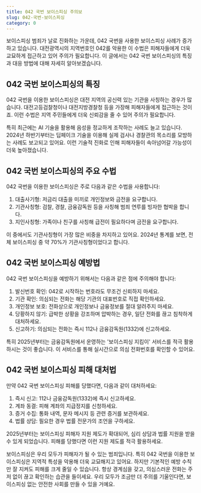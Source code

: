 ```yaml
---
title: 042 국번 보이스피싱 주의보
slug: 042-국번-보이스피싱
category: 0
---
```


보이스피싱 범죄가 날로 진화하는 가운데, 042 국번을 사용한 보이스피싱 사례가 증가하고 있습니다. 대전광역시의 지역번호인 042를 악용한 이 수법은 피해자들에게 더욱 교묘하게 접근하고 있어 주의가 필요합니다. 이 글에서는 042 국번 보이스피싱의 특징과 대응 방법에 대해 자세히 알아보겠습니다.

## 042 국번 보이스피싱의 특징

042 국번을 이용한 보이스피싱은 대전 지역의 공신력 있는 기관을 사칭하는 경우가 많습니다. 대전고등검찰청이나 대전지방경찰청 등을 가장해 피해자들에게 접근하는 것이죠. 이런 수법은 지역 주민들에게 더욱 신뢰감을 줄 수 있어 주의가 필요합니다.

특히 최근에는 AI 기술을 활용해 음성을 정교하게 조작하는 사례도 늘고 있습니다. 2024년 하반기부터는 딥페이크 기술을 이용해 실제 검사나 경찰관의 목소리를 모방하는 사례도 보고되고 있어요. 이런 기술적 진화로 인해 피해자들이 속아넘어갈 가능성이 더욱 높아졌습니다.

## 042 국번 보이스피싱의 주요 수법

042 국번을 이용한 보이스피싱은 주로 다음과 같은 수법을 사용합니다:

1. 대출사기형: 저금리 대출을 미끼로 개인정보와 금전을 요구합니다.
2. 기관사칭형: 검찰, 경찰, 금융감독원 등을 사칭해 범죄 연루를 빙자한 협박을 합니다.
3. 지인사칭형: 가족이나 친구를 사칭해 급전이 필요하다며 금전을 요구합니다.

이 중에서도 기관사칭형이 가장 많은 비중을 차지하고 있어요. 2024년 통계를 보면, 전체 보이스피싱 중 약 70%가 기관사칭형이었다고 합니다.

## 042 국번 보이스피싱 예방법

042 국번 보이스피싱을 예방하기 위해서는 다음과 같은 점에 주의해야 합니다:

1. 발신번호 확인: 042로 시작하는 번호라도 무조건 신뢰하지 마세요.
2. 기관 확인: 의심되는 전화는 해당 기관의 대표번호로 직접 확인하세요.
3. 개인정보 보호: 전화상으로 개인정보나 금융정보를 절대 알려주지 마세요.
4. 당황하지 않기: 급박한 상황을 강조하며 압박하는 경우, 일단 전화를 끊고 침착하게 대처하세요.
5. 신고하기: 의심되는 전화는 즉시 112나 금융감독원(1332)에 신고하세요.

특히 2025년부터는 금융감독원에서 운영하는 '보이스피싱 지킴이' 서비스를 적극 활용하시는 것이 좋습니다. 이 서비스를 통해 실시간으로 의심 전화번호를 확인할 수 있어요.

## 042 국번 보이스피싱 피해 대처법

만약 042 국번 보이스피싱 피해를 당했다면, 다음과 같이 대처하세요:

1. 즉시 신고: 112나 금융감독원(1332)에 즉시 신고하세요.
2. 계좌 동결: 피해 계좌의 지급정지를 신청하세요.
3. 증거 수집: 통화 내역, 문자 메시지 등 관련 증거를 보관하세요.
4. 법률 상담: 필요한 경우 법률 전문가의 조언을 구하세요.

2025년부터는 보이스피싱 피해자 지원 제도가 확대되어, 심리 상담과 법률 지원을 받을 수 있게 되었습니다. 피해를 당했다면 이런 지원 제도를 적극 활용하세요.

보이스피싱은 우리 모두가 피해자가 될 수 있는 범죄입니다. 특히 042 국번을 이용한 보이스피싱은 지역적 특성을 악용해 더욱 교묘해지고 있어요. 하지만 기본적인 예방 수칙만 잘 지켜도 피해를 크게 줄일 수 있습니다. 항상 경계심을 갖고, 의심스러운 전화는 주저 없이 끊고 확인하는 습관을 들이세요. 우리 모두가 조금만 더 주의를 기울인다면, 보이스피싱 없는 안전한 사회를 만들 수 있을 거예요.